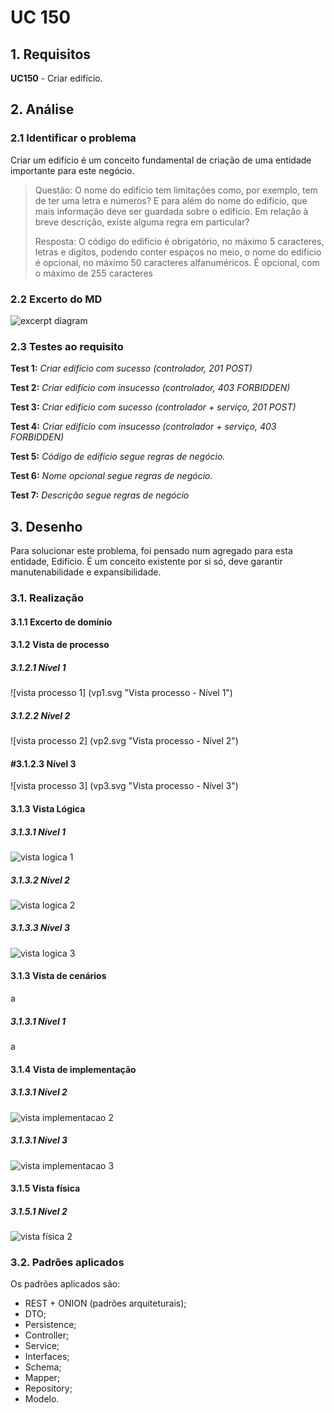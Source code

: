 # UC 150

## 1. Requisitos

**UC150** - Criar edifício.

## 2. Análise

### 2.1 Identificar o problema

Criar um edifício é um conceito fundamental de criação de uma entidade importante para este negócio.

> Questão: O nome do edifício tem limitações como, por exemplo, tem de ter uma letra e números? E para além do nome do edifício, que mais informação deve ser guardada sobre o edifício. Em relação à breve descrição, existe alguma regra em particular?
>
>
> Resposta: O código do edificio é obrigatório, no máximo 5 caracteres, letras e digitos, podendo conter espaços no meio, o nome do edificio é opcional, no máximo 50 caracteres alfanuméricos. É opcional, com o máximo de 255 caracteres

### 2.2 Excerto do MD

![excerpt diagram](domain_excerpt_150.svg "domain_excerpt_150.svg")

### 2.3 Testes ao requisito

**Test 1:** *Criar edifício com sucesso (controlador, 201 POST)*

**Test 2:** *Criar edifício com insucesso (controlador, 403 FORBIDDEN)*

**Test 3:** *Criar edifício com sucesso (controlador + serviço, 201 POST)*

**Test 4:** *Criar edifício com insucesso (controlador + serviço, 403 FORBIDDEN)*

**Test 5:** *Código de edifício segue regras de negócio.*

**Test 6:** *Nome opcional segue regras de negócio.*

**Test 7:** *Descrição segue regras de negócio*

## 3. Desenho

Para solucionar este problema, foi pensado num agregado para esta entidade, Edifício. É um conceito existente por si só, deve garantir manutenabilidade e expansibilidade.

### 3.1. Realização

#### 3.1.1 Excerto de domínio

#### 3.1.2 Vista de processo

##### 3.1.2.1 Nível 1

![vista processo 1] (vp1.svg "Vista processo - Nível 1")

##### 3.1.2.2  Nível 2

![vista processo 2] (vp2.svg "Vista processo - Nível 2")

#### #3.1.2.3  Nível 3

![vista processo 3] (vp3.svg "Vista processo - Nível 3")

#### 3.1.3 Vista Lógica

##### 3.1.3.1 Nível 1

![vista logica 1](/docs/logical_view/level1/vl1.svg "Vista lógica - nível 1")

##### 3.1.3.2 Nível 2

![vista logica 2](/docs/logical_view/level2/vl2.svg "Vista lógica - nível 2")

##### 3.1.3.3 Nível 3

![vista logica 3](/docs/logical_view/level3/vl3.svg "Vista lógica - nível 3")

#### 3.1.3 Vista de cenários

a

##### 3.1.3.1 Nível 1

a

#### 3.1.4 Vista de implementação

##### 3.1.3.1 Nível 2

![vista implementacao 2](/docs/implementation_view/iv2.svg "Vista implementação - nível 2")

##### 3.1.3.1 Nível 3

![vista implementacao 3](/docs/implementation_view/iv3.svg "Vista implementação - nível 3")

#### 3.1.5 Vista física

##### 3.1.5.1 Nível 2

![vista física 2](/docs/physical_view/level2/vf2.svg "Vista física - nível 2")

### 3.2. Padrões aplicados

Os padrões aplicados são:

- REST + ONION (padrões arquiteturais);
- DTO;
- Persistence;
- Controller;
- Service;
- Interfaces;
- Schema;
- Mapper;
- Repository;
- Modelo.
